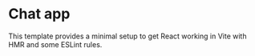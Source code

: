 # Chat app

This template provides a minimal setup to get React working in Vite with HMR and some ESLint rules.
